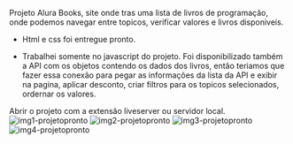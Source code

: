 Projeto Alura Books, site onde tras uma lista de livros de programação, onde podemos navegar entre topicos, verificar valores e livros disponiveis.

- Html e css foi entregue pronto.

- Trabalhei somente no javascript do projeto. Foi disponibilizado também a API com os objetos contendo os dados dos livros, então teriamos que fazer essa conexão para pegar as informações da lista da API e exibir na pagina, aplicar desconto, criar filtros para os topicos selecionados, ordernar os valores. 

Abrir o projeto com a extensão liveserver ou servidor local.
![img1-projetopronto](https://github.com/user-attachments/assets/f7feaca8-8698-47bd-8f00-445935c81ac9)
![img2-projetopronto](https://github.com/user-attachments/assets/329fa5b3-7023-4a54-b678-fb326d966996)
![img3-projetopronto](https://github.com/user-attachments/assets/6fbd5922-36b4-40c1-8d8d-264f8dd0334e)
![img4-projetopronto](https://github.com/user-attachments/assets/0326675f-9906-45cf-bf57-260fcbe460bf)


